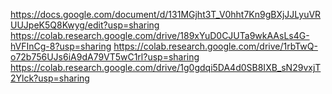 https://docs.google.com/document/d/131MGjht3T_V0hht7Kn9gBXjJJLyuVRUUJpeK5Q8Kwyg/edit?usp=sharing
https://colab.research.google.com/drive/189xYuD0CJUTa9wkAAsLs4G-hVFInCg-8?usp=sharing
https://colab.research.google.com/drive/1rbTwQ-o72b756UJs6iA9dA79VT5wC1rl?usp=sharing
https://colab.research.google.com/drive/1g0gdqi5DA4d0SB8IXB_sN29vxjT2Ylck?usp=sharing
